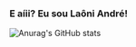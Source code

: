 ### E aíii? Eu sou Laôni André!

![Anurag's GitHub stats](https://github-readme-stats.vercel.app/api?username=Laoni09&show_icons=true&theme=radical)
